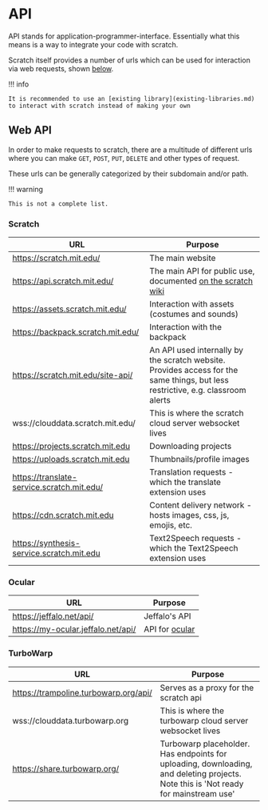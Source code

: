 # API

API stands for application-programmer-interface. Essentially what this means is a way to integrate your code
with scratch.

Scratch itself provides a number of urls which can be used for interaction via web requests, shown [below](#web-api).

!!! info

    It is recommended to use an [existing library](existing-libraries.md) to interact with scratch instead of making your own

## Web API

In order to make requests to scratch, there are a multitude of different urls where you can make
`GET`, `POST`, `PUT`, `DELETE` and other types of request.

These urls can be generally categorized by their subdomain and/or path.

!!! warning

    This is not a complete list.

### Scratch

| URL                                        | Purpose                                                                                                                         |
|--------------------------------------------|---------------------------------------------------------------------------------------------------------------------------------|
| https://scratch.mit.edu/                   | The main website                                                                                                                |
| https://api.scratch.mit.edu/               | The main API for public use, documented [on the scratch wiki](https://en.scratch-wiki.info/wiki/API)                            |
| https://assets.scratch.mit.edu/            | Interaction with assets (costumes and sounds)                                                                                   |
| https://backpack.scratch.mit.edu/          | Interaction with the backpack                                                                                                   |
| https://scratch.mit.edu/site-api/          | An API used internally by the scratch website. Provides access for the same things, but less restrictive, e.g. classroom alerts |
| wss://clouddata.scratch.mit.edu/           | This is where the scratch cloud server websocket lives                                                                          |
| https://projects.scratch.mit.edu           | Downloading projects                                                                                                            |
| https://uploads.scratch.mit.edu            | Thumbnails/profile images                                                                                                       |
| https://translate-service.scratch.mit.edu/ | Translation requests - which the translate extension uses                                                                       |
| https://cdn.scratch.mit.edu                | Content delivery network - hosts images, css, js, emojis, etc.                                                                  |
| https://synthesis-service.scratch.mit.edu  | Text2Speech requests - which the Text2Speech extension uses                                                                     |

### Ocular

| URL                                | Purpose                                       |
|------------------------------------|-----------------------------------------------|
| https://jeffalo.net/api/           | Jeffalo's API                                 |
| https://my-ocular.jeffalo.net/api/ | API for [ocular](https://ocular.jeffalo.net/) |

### TurboWarp

| URL                                   | Purpose                                                                                                                             |
|---------------------------------------|-------------------------------------------------------------------------------------------------------------------------------------|
| https://trampoline.turbowarp.org/api/ | Serves as a proxy for the scratch api                                                                                               |
| wss://clouddata.turbowarp.org         | This is where the turbowarp cloud server websocket lives                                                                            |
| https://share.turbowarp.org/          | Turbowarp placeholder. Has endpoints for uploading, downloading, and deleting projects. Note this is 'Not ready for mainstream use' |
